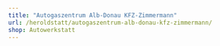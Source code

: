 ```yaml
---
title: "Autogaszentrum Alb-Donau KFZ-Zimmermann"
url: /heroldstatt/autogaszentrum-alb-donau-kfz-zimmermann/
shop: Autowerkstatt
---
```


